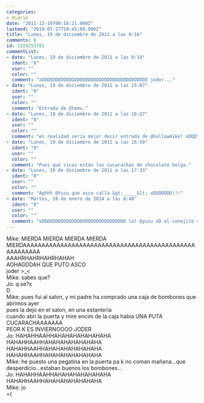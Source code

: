 ```yaml
---
categories:
- diario
date: "2011-12-19T00:16:21.000Z"
lastmod: "2019-07-27T10:45:08.000Z"
title: "Lunes, 19 de diciembre de 2011 a las 0:16"
comments: 6
id: 1324253781
commentList:
- date: "Lunes, 19 de diciembre de 2011 a las 0:19"
  ident: "0"
  user: ""
  color: ""
  comment: "xDDDDDDDDDDDDDDDDDDDDDDDDDDDDDDDDDDDDDDD joder..."
- date: "Lunes, 19 de diciembre de 2011 a las 15:07"
  ident: "0"
  user: ""
  color: ""
  comment: "Entrada de @temu."
- date: "Lunes, 19 de diciembre de 2011 a las 16:27"
  ident: "0"
  user: ""
  color: ""
  comment: "en realidad sería mejor decir entrada de @hollowmike! xDDD"
- date: "Lunes, 19 de diciembre de 2011 a las 16:50"
  ident: "0"
  user: ""
  color: ""
  comment: "Pues qué ricas están las cucarachas de chocolate belga."
- date: "Lunes, 19 de diciembre de 2011 a las 17:33"
  ident: "0"
  user: ""
  color: ""
  comment: "Aghhh @Yuzu que asco calla &gt;_____&lt; xDDDDDDD!!!"
- date: "Martes, 28 de enero de 2014 a las 0:40"
  ident: "0"
  user: ""
  color: ""
  comment: "xDDDDDDDDDDDDDDDDDDDDDDDDDDDDDDD lol @yuzu xD al conejito rosa le falta un ojo :)"
---
```


Mike: MIERDA MIERDA MIERDA MIERDA MIERDAAAAAAAAAAAAAAAAAAAAAAAAAAAAAAAAAAAAAAAAAAAAAAAAAAAAAAA  
    AAAHRHAHRHAHRHAHAH  
    ADHAGDDAH QUE PUTO ASCO  
    joder &gt;_&lt;  
    Mike: sabes que?  
    Jo: q se?x  
    D  
    Mike: pues fui al salon, y mi padre ha comprado una caja de bombones que abrimos ayer  
    pues la dejo en el salon, en una estanteria  
    cuando abri la puerta y mire encim de la caja habia UNA PUTA CUCARACHAAAAAAA  
    PEOR K ES INVIERNOOOO JODER  
    Jo:  HAHAHHAAHHAHAHAHAHAHAHAHA  
    HAHAHHAAHHAHAHAHAHAHAHAHA  
    HAHAHHAAHHAHAHAHAHAHAHAHA  
    HAHAHHAAHHAHAHAHAHAHAHAHA  
    Mike: he puesto una pegatina en la puerta pa k no coman mañana...que desperdicio...estaban buenos los bombones...  
    Jo:  HAHAHHAAHHAHAHAHAHAHAHAHA HAHAHHAAHHAHAHAHAHAHAHAHA  
    Mike: jo  
    =(